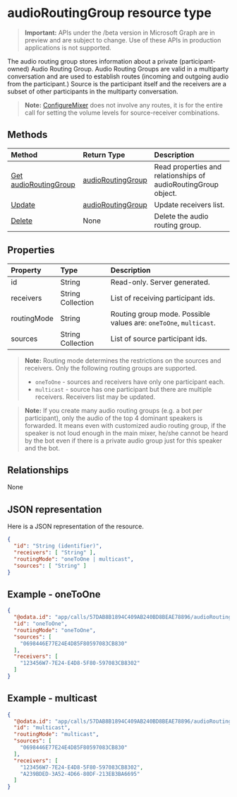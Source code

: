 # audioRoutingGroup resource type

> **Important:** APIs under the /beta version in Microsoft Graph are in preview and are subject to change. Use of these APIs in production applications is not supported.

The audio routing group stores information about a private (participant-owned) Audio Routing Group.  Audio Routing Groups are valid in a multiparty conversation and are used to establish routes (incoming and outgoing audio from the participant.)  Source is the participant itself and the receivers are a subset of other participants in the multiparty conversation. 

> **Note:** [ConfigureMixer](../api/participant_configuremixer.md) does not involve any routes, it is for the entire call for setting the volume levels for source-receiver combinations.

## Methods

| Method                                                  | Return Type                               | Description                                  |
|:--------------------------------------------------------|:------------------------------------------|:---------------------------------------------|
| [Get audioRoutingGroup](../api/audioroutinggroup_get.md)| [audioRoutingGroup](audioroutinggroup.md) | Read properties and relationships of audioRoutingGroup object.|
| [Update](../api/audioroutinggroup_update.md)            | [audioRoutingGroup](audioroutinggroup.md) | Update receivers list.                       |
| [Delete](../api/audioRoutingGroup_delete.md)            | None                                      | Delete the audio routing group.              |

## Properties

| Property      | Type              | Description                                                          |
| :----------   | :---------------- | :--------------------------------------------------------------------|
| id            | String            | Read-only. Server generated.                                         |
| receivers     | String Collection | List of receiving participant ids.                                   |
| routingMode   | String            | Routing group mode.  Possible values are: `oneToOne`, `multicast`.   |
| sources       | String Collection | List of source participant ids.                                      |

> **Note:** Routing mode determines the restrictions on the sources and receivers. Only the following routing groups are supported.
> - `oneToOne` - sources and receivers have only one participant each.
> - `multicast` - source has one participant but there are multiple receivers. Receivers list may be updated.

> **Note:** If you create many audio routing groups (e.g. a bot per participant), only the audio of the top 4 dominant speakers is forwarded. It means even with customized audio routing group, if the speaker is not loud enough in the main mixer, he/she cannot be heard by the bot even if there is a private audio group just for this speaker and the bot.

## Relationships
None

## JSON representation

Here is a JSON representation of the resource.

<!-- {
  "blockType": "resource",
  "optionalProperties": [

  ],
  "@odata.type": "microsoft.graph.audioRoutingGroup"
}-->
```json
{
  "id": "String (identifier)",
  "receivers": [ "String" ],
  "routingMode": "oneToOne | multicast",
  "sources": [ "String" ]
}
```

## Example - oneToOne

<!-- {
  "blockType": "example",
  "@odata.type": "microsoft.graph.audioRoutingGroup"
}-->
```json
{
  "@odata.id": "app/calls/57DAB8B1894C409AB240BD8BEAE78896/audioRoutingGroups/oneToOne",
  "id": "oneToOne",
  "routingMode": "oneToOne",
  "sources": [
    "0698446E77E24E4D85F80597083CB830"
  ],
  "receivers": [
    "123456W7-7E24-E4D8-5F80-597083CB8302"
  ]
}
```

## Example - multicast

<!-- {
  "blockType": "example",
  "@odata.type": "microsoft.graph.audioRoutingGroup"
}-->
```json
{
  "@odata.id": "app/calls/57DAB8B1894C409AB240BD8BEAE78896/audioRoutingGroups/multicast",
  "id": "multicast",
  "routingMode": "multicast",
  "sources": [
    "0698446E77E24E4D85F80597083CB830"
  ],
  "receivers": [
    "123456W7-7E24-E4D8-5F80-597083CB8302",
    "A239BDED-3A52-4D66-80DF-213EB3BA6695"
  ]
}
```

<!-- uuid: 8fcb5dbc-d5aa-4681-8e31-b001d5168d79
2015-10-25 14:57:30 UTC -->
<!-- {
  "type": "#page.annotation",
  "description": "audioRoutingGroup resource",
  "keywords": "",
  "section": "documentation",
  "tocPath": ""
}-->
